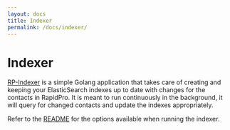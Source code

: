```yaml
---
layout: docs
title: Indexer
permalink: /docs/indexer/
---
```


# Indexer

[RP-Indexer](https://github.com/nyaruka/rp-indexer) is a simple Golang application
that takes care of creating and keeping your ElasticSearch indexes up to date with
changes for the contacts in RapidPro. It is meant to run continuously in the background,
it will query for changed contacts and update the indexes appropriately.

Refer to the [README](https://github.com/nyaruka/rp-indexer/blob/master/README.md) for the options available
when running the indexer.
